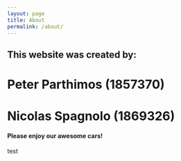 ```yaml
---
layout: page
title: About
permalink: /about/
---
```


## This website was created by:

# **Peter Parthimos (1857370)**
# **Nicolas Spagnolo (1869326)**

#### Please enjoy our awesome cars!
test

